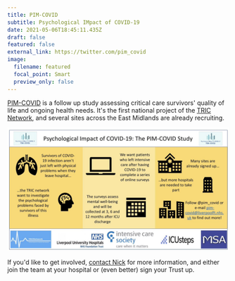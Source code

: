 ```yaml
---
title: PIM-COVID
subtitle: Psychological IMpact of COVID-19
date: 2021-05-06T18:45:11.435Z
draft: false
featured: false
external_link: https://twitter.com/pim_covid
image:
  filename: featured
  focal_point: Smart
  preview_only: false
---
```

[PIM-COVID](https://twitter.com/pim_covid) is a follow up study assessing critical care survivors' quality of life and ongoing health needs. It's the first national project of the [TRIC Network](http://www.tricnetwork.co.uk/), and several sites across the East Midlands are already recruiting.

![study outline](study_outline.jpg)

If you'd like to get involved, [contact Nick](/author/dr-nick-plummer/) for more information, and either join the team at your hospital or (even better) sign your Trust up. 
